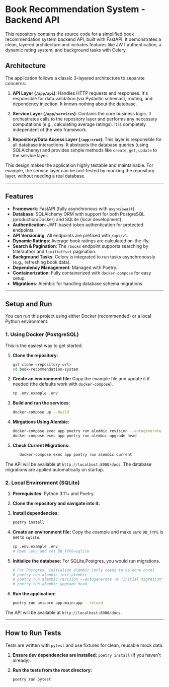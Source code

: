# Book Recommendation System - Backend API

This repository contains the source code for a simplified book recommendation system backend API, built with FastAPI. It demonstrates a clean, layered architecture and includes features like JWT authentication, a dynamic rating system, and background tasks with Celery.

## Architecture

The application follows a classic 3-layered architecture to separate concerns:

1.  **API Layer (`/app/api`)**: Handles HTTP requests and responses. It's responsible for data validation (via Pydantic schemas), routing, and dependency injection. It knows nothing about the database.

2.  **Service Layer (`/app/services`)**: Contains the core business logic. It orchestrates calls to the repository layer and performs any necessary computations (e.g., calculating average ratings). It is completely independent of the web framework.

3.  **Repository/Data Access Layer (`/app/crud`)**: This layer is responsible for all database interactions. It abstracts the database queries (using SQLAlchemy) and provides simple methods like `create`, `get`, `update` to the service layer.

This design makes the application highly testable and maintainable. For example, the service layer can be unit-tested by mocking the repository layer, without needing a real database.

---

## Features

-   **Framework**: FastAPI (fully asynchronous with `async`/`await`).
-   **Database**: SQLAlchemy ORM with support for both PostgreSQL (production/Docker) and SQLite (local development).
-   **Authentication**: JWT-based token authentication for protected endpoints.
-   **API Versioning**: All endpoints are prefixed with `/api/v1`.
-   **Dynamic Ratings**: Average book ratings are calculated on-the-fly.
-   **Search & Pagination**: The `/books` endpoint supports searching by title/author and `limit`/`offset` pagination.
-   **Background Tasks**: Celery is integrated to run tasks asynchronously (e.g., refreshing book data).
-   **Dependency Management**: Managed with Poetry.
-   **Containerization**: Fully containerized with `docker-compose` for easy setup.
-   **Migrations**: Alembic for handling database schema migrations.

---

## Setup and Run

You can run this project using either Docker (recommended) or a local Python environment.

### 1. Using Docker (PostgreSQL)

This is the easiest way to get started.

1.  **Clone the repository:**
    ```bash
    git clone <repository-url>
    cd book-recommendation-system
    ```

2.  **Create an environment file:**
    Copy the example file and update it if needed (the defaults work with `docker-compose`).
    ```bash
    cp .env.example .env
    ```

3.  **Build and run the services:**
    ```bash
    docker-compose up --build
    ```
4.  **Mirgations Using Alembic:**
    ```bash
    docker-compose exec app poetry run alembic revision --autogenerate -m "Intital Migrations"
    docker-compose exec app poetry run alembic upgrade head
    ```
5.  **Check Current Migrations:**
    ```bash
       docker-compose exec app poetry run alembic current 
    ```      

The API will be available at `http://localhost:8000/docs`. The database migrations are applied automatically on startup.

### 2. Local Environment (SQLite)

1.  **Prerequisites**: Python 3.11+ and Poetry.

2.  **Clone the repository and navigate into it.**

3.  **Install dependencies:**
    ```bash
    poetry install
    ```

4.  **Create an environment file:**
    Copy the example and make sure `DB_TYPE` is set to `sqlite`.
    ```bash
    cp .env.example .env
    # Open .env and set DB_TYPE=sqlite
    ```

5.  **Initialize the database:**
    For SQLite,Postgres, you would run migrations.
    ```bash
    # For Postgres, initialize alembic (only needs to be done once)
    # poetry run alembic init alembic
    # poetry run alembic revision --autogenerate -m "Initial migration"
    # poetry run alembic upgrade head
    ```

6.  **Run the application:**
    ```bash
    poetry run uvicorn app.main:app --reload
    ```
The API will be available at `http://localhost:8000/docs`.

---

## How to Run Tests

Tests are written with `pytest` and use fixtures for clean, reusable mock data.

1.  **Ensure dev dependencies are installed:**
    `poetry install` (if you haven't already).

2.  **Run the tests from the root directory:**
    ```bash
    poetry run pytest
    ```